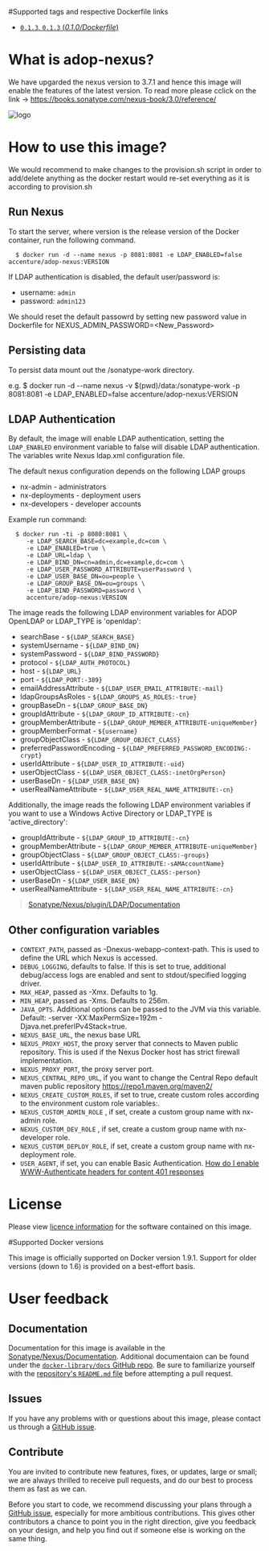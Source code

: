 #Supported tags and respective Dockerfile links

- [`0.1.3`, `0.1.3` (*0.1.0/Dockerfile*)](https://github.com/Accenture/adop-nexus/blob/master/Dockerfile.md)

# What is adop-nexus?
We have upgarded the nexus version to 3.7.1 and hence this image will enable the features of the latest version. To read more please cclick on the link -> https://books.sonatype.com/nexus-book/3.0/reference/ 

![logo](http://blog.sonatype.com/wp-content/uploads/2010/01/nexus-small.png)

# How to use this image?
We would recommend to make changes to the provision.sh script in order to add/delete anything as the docker restart would re-set everything as it is according to provision.sh

## Run Nexus

To start the server, where version is the release version of the Docker container, run the following command.
    
      $ docker run -d --name nexus -p 8081:8081 -e LDAP_ENABLED=false accenture/adop-nexus:VERSION

If LDAP authentication is disabled, the default user/password is:
  
  * username: `admin`
  * password: `admin123`
 
We should reset the default passowrd by setting new password value in Dockerfile for NEXUS_ADMIN_PASSWORD=<New_Password>
## Persisting data

To persist data mount out the /sonatype-work directory.

e.g. $ docker run -d --name nexus -v $(pwd)/data:/sonatype-work -p 8081:8081 -e LDAP_ENABLED=false accenture/adop-nexus:VERSION

## LDAP Authentication

By default, the image will enable LDAP authentication, setting the `LDAP_ENABLED` environment variable to false will disable LDAP authentication. The variables write Nexus ldap.xml configuration file. 

The default nexus configuration depends on the following LDAP groups
  * nx-admin - administrators
  * nx-deployments - deployment users
  * nx-developers - developer accounts

Example run command:

      $ docker run -ti -p 8080:8081 \
         -e LDAP_SEARCH_BASE=dc=example,dc=com \
         -e LDAP_ENABLED=true \
         -e LDAP_URL=ldap \
         -e LDAP_BIND_DN=cn=admin,dc=example,dc=com \
         -e LDAP_USER_PASSWORD_ATTRIBUTE=userPassword \
         -e LDAP_USER_BASE_DN=ou=people \ 
         -e LDAP_GROUP_BASE_DN=ou=groups \ 
         -e LDAP_BIND_PASSWORD=password \ 
         accenture/adop-nexus:VERSION

The image reads the following LDAP environment variables for ADOP OpenLDAP or LDAP_TYPE is 'openldap':

  * searchBase - `${LDAP_SEARCH_BASE}`
  * systemUsername - `${LDAP_BIND_DN}`
  * systemPassword - `${LDAP_BIND_PASSWORD}`
  * protocol - `${LDAP_AUTH_PROTOCOL}`
  * host - `${LDAP_URL}`
  * port - `${LDAP_PORT:-389}`
  * emailAddressAttribute - `${LDAP_USER_EMAIL_ATTRIBUTE:-mail}`
  * ldapGroupsAsRoles - `${LDAP_GROUPS_AS_ROLES:-true}`
  * groupBaseDn - `${LDAP_GROUP_BASE_DN}`
  * groupIdAttribute - `${LDAP_GROUP_ID_ATTRIBUTE:-cn}`
  * groupMemberAttribute - `${LDAP_GROUP_MEMBER_ATTRIBUTE-uniqueMember}`
  * groupMemberFormat - `${username}`
  * groupObjectClass - `${LDAP_GROUP_OBJECT_CLASS}`
  * preferredPasswordEncoding - `${LDAP_PREFERRED_PASSWORD_ENCODING:-crypt}`
  * userIdAttribute - `${LDAP_USER_ID_ATTRIBUTE:-uid}`
  * userObjectClass - `${LDAP_USER_OBJECT_CLASS:-inetOrgPerson}`
  * userBaseDn - `${LDAP_USER_BASE_DN}`
  * userRealNameAttribute - `${LDAP_USER_REAL_NAME_ATTRIBUTE:-cn}`

Additionally, the image reads the following LDAP environment variables if you want to use a Windows Active Directory or LDAP_TYPE is 'active_directory':

  * groupIdAttribute - `${LDAP_GROUP_ID_ATTRIBUTE:-cn}`
  * groupMemberAttribute - `${LDAP_GROUP_MEMBER_ATTRIBUTE-uniqueMember}`
  * groupObjectClass - `${LDAP_GROUP_OBJECT_CLASS:-groups}`
  * userIdAttribute - `${LDAP_USER_ID_ATTRIBUTE:-sAMAccountName}`
  * userObjectClass - `${LDAP_USER_OBJECT_CLASS:-person}`
  * userBaseDn - `${LDAP_USER_BASE_DN}`
  * userRealNameAttribute - `${LDAP_USER_REAL_NAME_ATTRIBUTE:-cn}`

> [Sonatype/Nexus/plugin/LDAP/Documentation](https://books.sonatype.com/nexus-book/reference/ldap.html)

## Other configuration variables

 * `CONTEXT_PATH`, passed as -Dnexus-webapp-context-path. This is used to define the URL which Nexus is accessed.
 * `DEBUG_LOGGING`, defaults to false. If this is set to true, additional debug/access logs are enabled and sent to stdout/specified logging driver.
 * `MAX_HEAP`, passed as -Xmx. Defaults to 1g.
 * `MIN_HEAP`, passed as -Xms. Defaults to 256m.
 * `JAVA_OPTS`. Additional options can be passed to the JVM via this variable. Default: -server -XX:MaxPermSize=192m -Djava.net.preferIPv4Stack=true.
 * `NEXUS_BASE_URL`, the nexus base URL
 * `NEXUS_PROXY_HOST`, the proxy server that connects to Maven public repository. This is used if the Nexus Docker host has strict firewall implementation.
 * `NEXUS_PROXY_PORT`, the proxy server port.
 * `NEXUS_CENTRAL_REPO_URL`, if you want to change the Central Repo default maven public repository https://repo1.maven.org/maven2/
 * `NEXUS_CREATE_CUSTOM_ROLES`, if set to true, create custom roles according to the environment custom role variables:.
 * `NEXUS_CUSTOM_ADMIN_ROLE` , if set, create a custom group name with nx-admin role.
 * `NEXUS_CUSTOM_DEV_ROLE` , if set, create a custom group name with nx-developer role.
 * `NEXUS_CUSTOM_DEPLOY_ROLE`, if set, create a custom group name with nx-deployment role.
 * `USER_AGENT`, if set, you can enable Basic Authentication. [How do I enable WWW-Authenticate headers for content 401 responses](https://support.sonatype.com/hc/en-us/articles/213465078-How-do-I-enable-WWW-Authenticate-headers-for-content-401-responses)
 
 
# License
Please view [licence information](LICENCE.md) for the software contained on this image.

#Supported Docker versions

This image is officially supported on Docker version 1.9.1.
Support for older versions (down to 1.6) is provided on a best-effort basis.

# User feedback

## Documentation
Documentation for this image is available in the [Sonatype/Nexus/Documentation](https://books.sonatype.com/nexus-book/reference/). 
Additional documentaion can be found under the [`docker-library/docs` GitHub repo](https://github.com/docker-library/docs). Be sure to familiarize yourself with the [repository's `README.md` file](https://github.com/docker-library/docs/blob/master/README.md) before attempting a pull request.

## Issues
If you have any problems with or questions about this image, please contact us through a [GitHub issue](https://github.com/Accenture/adop-nexus/issues).

## Contribute
You are invited to contribute new features, fixes, or updates, large or small; we are always thrilled to receive pull requests, and do our best to process them as fast as we can.

Before you start to code, we recommend discussing your plans through a [GitHub issue](https://github.com/Accenture/adop-nexus/issues), especially for more ambitious contributions. This gives other contributors a chance to point you in the right direction, give you feedback on your design, and help you find out if someone else is working on the same thing.
